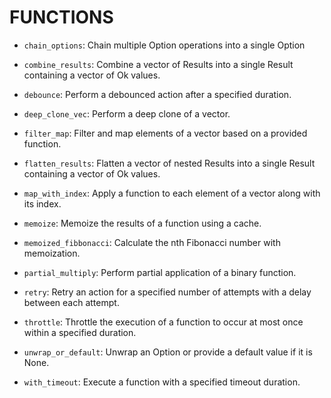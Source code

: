 # FUNCTIONS
- `chain_options`:
    Chain multiple Option operations into a single Option

- `combine_results`:
    Combine a vector of Results into a single Result containing a vector of Ok values.

- `debounce`:
    Perform a debounced action after a specified duration.

- `deep_clone_vec`:
    Perform a deep clone of a vector.

- `filter_map`:
    Filter and map elements of a vector based on a provided function.

- `flatten_results`:
    Flatten a vector of nested Results into a single Result containing a vector of Ok values.

- `map_with_index`:
    Apply a function to each element of a vector along with its index.

- `memoize`:
    Memoize the results of a function using a cache.

- `memoized_fibbonacci`:
    Calculate the nth Fibonacci number with memoization.

- `partial_multiply`:
    Perform partial application of a binary function.

- `retry`:
    Retry an action for a specified number of attempts with a delay between each attempt.

- `throttle`:
    Throttle the execution of a function to occur at most once within a specified duration.

- `unwrap_or_default`:
    Unwrap an Option or provide a default value if it is None.

- `with_timeout`:
    Execute a function with a specified timeout duration.

